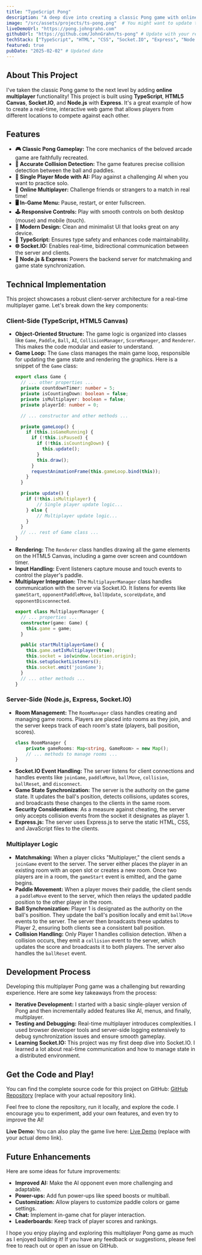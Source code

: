```yaml
---
title: "TypeScript Pong"
description: "A deep dive into creating a classic Pong game with online multiplayer, using TypeScript, Socket.IO, and HTML5 Canvas."
image: "/src/assets/projects/ts-pong.png"  # You might want to update this with a new screenshot
liveDemoUrl: "https://pong.johngrahn.com"
githubUrl: "https://github.com/JohnGrahn/ts-pong" # Update with your repo
techStack: ["TypeScript", "HTML", "CSS", "Socket.IO", "Express", "Node.js"]
featured: true
pubDate: "2025-02-02" # Updated date
---
```


## About This Project

I've taken the classic Pong game to the next level by adding **online multiplayer** functionality! This project is built using **TypeScript**, **HTML5 Canvas**, **Socket.IO**, and **Node.js** with **Express**. It's a great example of how to create a real-time, interactive web game that allows players from different locations to compete against each other.


## Features

-   **🎮 Classic Pong Gameplay:**  The core mechanics of the beloved arcade game are faithfully recreated.
-   **🎯 Accurate Collision Detection:**  The game features precise collision detection between the ball and paddles.
-   **🤖 Single Player Mode with AI:** Play against a challenging AI when you want to practice solo.
-   **🤝 Online Multiplayer:** Challenge friends or strangers to a match in real time!
-   **🖥️ In-Game Menu:** Pause, restart, or enter fullscreen.
-   **🕹️ Responsive Controls:** Play with smooth controls on both desktop (mouse) and mobile (touch).
-   **🎨 Modern Design:** Clean and minimalist UI that looks great on any device.
-   **🔧 TypeScript:**  Ensures type safety and enhances code maintainability.
-   **🌐 Socket.IO:** Enables real-time, bidirectional communication between the server and clients.
-   **🚀 Node.js & Express:** Powers the backend server for matchmaking and game state synchronization.

## Technical Implementation

This project showcases a robust client-server architecture for a real-time multiplayer game. Let's break down the key components:

### Client-Side (TypeScript, HTML5 Canvas)

-   **Object-Oriented Structure:**  The game logic is organized into classes like `Game`, `Paddle`, `Ball`, `AI`, `CollisionManager`, `ScoreManager`, and `Renderer`. This makes the code modular and easier to understand.
-   **Game Loop:** The `Game` class manages the main game loop, responsible for updating the game state and rendering the graphics. Here is a snippet of the `Game` class:
    ```typescript
    export class Game {
      // ... other properties ...
      private countdownTimer: number = 5;
      private isCountingDown: boolean = false;
      private isMultiplayer: boolean = false;
      private playerId: number = 0;

      // ... constructor and other methods ...

      private gameLoop() {
        if (this.isGameRunning) {
          if (!this.isPaused) {
            if (!this.isCountingDown) {
              this.update();
            }
            this.draw();
          }
          requestAnimationFrame(this.gameLoop.bind(this));
        }
      }

      private update() {
        if (!this.isMultiplayer) {
            // Single player update logic...
        } else {
            // Multiplayer update logic...
        }
      }
      // ... rest of Game class ...
    }
    ```
-   **Rendering:** The `Renderer` class handles drawing all the game elements on the HTML5 Canvas, including a game over screen and countdown timer.
-   **Input Handling:** Event listeners capture mouse and touch events to control the player's paddle.
-   **Multiplayer Integration:** The `MultiplayerManager` class handles communication with the server via Socket.IO. It listens for events like `gameStart`, `opponentPaddleMove`, `ballUpdate`, `scoreUpdate`, and `opponentDisconnected`.
    ```typescript
    export class MultiplayerManager {
      // ... properties ...
      constructor(game: Game) {
        this.game = game;
      }

      public startMultiplayerGame() {
        this.game.setIsMultiplayer(true);
        this.socket = io(window.location.origin);
        this.setupSocketListeners();
        this.socket.emit('joinGame');
      }
      // ... other methods ...
    }
    ```

### Server-Side (Node.js, Express, Socket.IO)

-   **Room Management:** The `RoomManager` class handles creating and managing game rooms. Players are placed into rooms as they join, and the server keeps track of each room's state (players, ball position, scores).
    ```typescript
    class RoomManager {
        private gameRooms: Map<string, GameRoom> = new Map();
        // ... methods to manage rooms ...
    }
    ```
-   **Socket.IO Event Handling:** The server listens for client connections and handles events like `joinGame`, `paddleMove`, `ballMove`, `collision`, `ballReset`, and `disconnect`.
-   **Game State Synchronization:** The server is the authority on the game state. It updates the ball's position, detects collisions, updates scores, and broadcasts these changes to the clients in the same room.
-   **Security Considerations**: As a measure against cheating, the server only accepts collision events from the socket it designates as player 1.
-   **Express.js:**  The server uses Express.js to serve the static HTML, CSS, and JavaScript files to the clients.

### Multiplayer Logic

-   **Matchmaking:** When a player clicks "Multiplayer," the client sends a `joinGame` event to the server. The server either places the player in an existing room with an open slot or creates a new room. Once two players are in a room, the `gameStart` event is emitted, and the game begins.
-   **Paddle Movement:** When a player moves their paddle, the client sends a `paddleMove` event to the server, which then relays the updated paddle position to the other player in the room.
-   **Ball Synchronization:** Player 1 is designated as the authority on the ball's position. They update the ball's position locally and emit `ballMove` events to the server. The server then broadcasts these updates to Player 2, ensuring both clients see a consistent ball position.
-   **Collision Handling:** Only Player 1 handles collision detection. When a collision occurs, they emit a `collision` event to the server, which updates the score and broadcasts it to both players. The server also handles the `ballReset` event.

## Development Process

Developing this multiplayer Pong game was a challenging but rewarding experience. Here are some key takeaways from the process:

-   **Iterative Development:** I started with a basic single-player version of Pong and then incrementally added features like AI, menus, and finally, multiplayer.
-   **Testing and Debugging:** Real-time multiplayer introduces complexities. I used browser developer tools and server-side logging extensively to debug synchronization issues and ensure smooth gameplay.
-   **Learning Socket.IO:**  This project was my first deep dive into Socket.IO. I learned a lot about real-time communication and how to manage state in a distributed environment.

## Get the Code and Play!

You can find the complete source code for this project on GitHub: [GitHub Repository](https://github.com/JohnGrahn/ts-pong) (replace with your actual repository link).

Feel free to clone the repository, run it locally, and explore the code. I encourage you to experiment, add your own features, and even try to improve the AI!

**Live Demo:**  You can also play the game live here: [Live Demo](https://pong.johngrahn.com) (replace with your actual demo link).

## Future Enhancements

Here are some ideas for future improvements:

-   **Improved AI:** Make the AI opponent even more challenging and adaptable.
-   **Power-ups:** Add fun power-ups like speed boosts or multiball.
-   **Customization:** Allow players to customize paddle colors or game settings.
-   **Chat:** Implement in-game chat for player interaction.
-   **Leaderboards:** Keep track of player scores and rankings.

I hope you enjoy playing and exploring this multiplayer Pong game as much as I enjoyed building it! If you have any feedback or suggestions, please feel free to reach out or open an issue on GitHub.